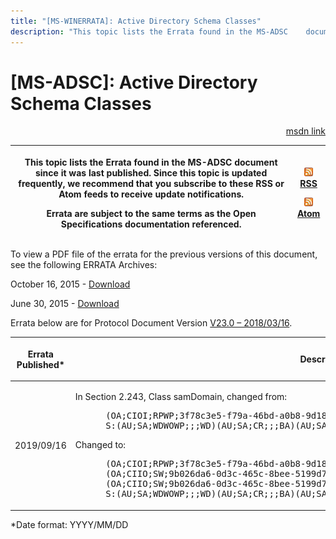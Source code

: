 ```yaml
---
title: "[MS-WINERRATA]: Active Directory Schema Classes"
description: "This topic lists the Errata found in the MS-ADSC    document since it was last published. Since this topic is updated    frequently, we recommend"
---
```


# [MS-ADSC]: Active Directory Schema Classes

<p align="right"><a href="https://msdn.microsoft.com/en-us/library/23692afc-99f5-43fe-bfc2-b904a7bbbe18">msdn link</a></p>
<p> </p>

<table>
 <thead>
  <tr>
   <th>
   <p>This topic lists the Errata found in the MS-ADSC
   document since it was last published. Since this topic is updated
   frequently, we recommend that you subscribe to these RSS or Atom feeds to
   receive update notifications.</p>
   <p>Errata are subject to the same terms as the
   Open Specifications documentation referenced.</p>
   </th>
   <th>
   <p><img id="Picture 109" src="MS-WINERRATA_files/image001.png"><span><a href="http://blogs.msdn.com/b/protocol_content_errata/rss.aspx">RSS</a></span>
   </p>
   <p><img id="Picture 108" src="MS-WINERRATA_files/image001.png"><span><a href="http://blogs.msdn.com/b/protocol_content_errata/atom.aspx">Atom</a></span>
   </p>
   </th>
  </tr>
 </thead>
</table>

<p>To view a PDF file of the errata for the previous versions
of this document, see the following ERRATA Archives:</p>

<p>October 16, 2015 - <span><a href="http://go.microsoft.com/fwlink/?LinkID=690377">Download</a></span></p>

<p>June 30, 2015 - <span><a href="http://go.microsoft.com/fwlink/?LinkId=617579">Download</a></span></p>

<p>Errata below are for Protocol Document Version <span><a href="https://docs.microsoft.com/en-us/openspecs/windows_protocols/ms-adsc/9abb5e97-123d-4da9-9557-b353ab79b830">V23.0
– 2018/03/16</a></span>.</p>

<table><thead>
  <tr>
   <th>
   <p>Errata Published*</p>
   </th>
   <th>
   <p>Description</p>
   </th>
  </tr>
 </thead><tbody><tr>
  <td>
  <p>2019/09/16</p>
  </td>
  <td>
  <p>In Section 2.243, Class samDomain, changed from:</p>
  <dl>
<dd>
<div><pre> (OA;CIOI;RPWP;3f78c3e5-f79a-46bd-a0b8-9d18116ddc79;;PS)
 S:(AU;SA;WDWOWP;;;WD)(AU;SA;CR;;;BA)(AU;SA;CR;;;DU)
</pre></div>
</dd></dl>
  <p> </p>
  <p>Changed to:</p>
  <p> </p>
  <dl>
<dd>
<div><pre> (OA;CIOI;RPWP;3f78c3e5-f79a-46bd-a0b8-9d18116ddc79;;PS)
 (OA;CIIO;SW;9b026da6-0d3c-465c-8bee-5199d7165cba;bf967a86-0de6-11d0-a285-00aa003049e2;PS)
 (OA;CIIO;SW;9b026da6-0d3c-465c-8bee-5199d7165cba;bf967a86-0de6-11d0-a285-00aa003049e2;CO)
 S:(AU;SA;WDWOWP;;;WD)(AU;SA;CR;;;BA)(AU;SA;CR;;;DU)
</pre></div>
</dd></dl>
  <p> </p>
  </td>
 </tr></tbody></table>

<p>*Date format: YYYY/MM/DD</p>


                